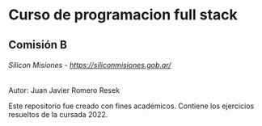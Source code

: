 # Curso de programacion full stack
## Comisión B
###### Silicon Misiones - https://siliconmisiones.gob.ar/
Autor: Juan Javier Romero Resek

Este repositorio fue creado con fines académicos. 
Contiene los ejercicios resueltos de la cursada 2022.
